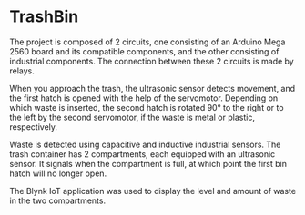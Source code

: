 # TrashBin
  The project is composed of 2 circuits, one consisting of an Arduino Mega 2560 board and its compatible components, and the other consisting of industrial components. The connection between these 2 circuits is made by relays.

When you approach the trash, the ultrasonic sensor detects movement, and the first hatch is opened with the help of the servomotor. Depending on which waste is inserted, the second hatch is rotated 90° to the right or to the left by the second servomotor, if the waste is metal or plastic, respectively.

Waste is detected using capacitive and inductive industrial sensors. The trash container has 2 compartments, each equipped with an ultrasonic sensor. It signals when the compartment is full, at which point the first bin hatch will no longer open.

The Blynk IoT application was used to display the level and amount of waste in the two compartments.
